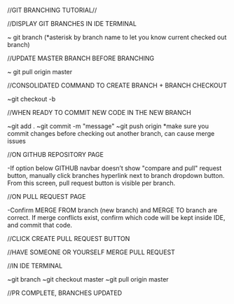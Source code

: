 //GIT BRANCHING TUTORIAL//

//DISPLAY GIT BRANCHES IN IDE TERMINAL

~ git branch
(*asterisk by branch name to let you know current checked out branch)

//UPDATE MASTER BRANCH BEFORE BRANCHING

~ git pull origin master

//CONSOLIDATED COMMAND TO CREATE BRANCH + BRANCH CHECKOUT

~git checkout -b <new-branch-name>
	
//WHEN READY TO COMMIT NEW CODE IN THE NEW BRANCH

~git add .
~git commit -m "message"
~git push origin <new-branch-name>
*make sure you commit changes before checking out another branch, can cause merge issues

//ON GITHUB REPOSITORY PAGE

-If option below GITHUB navbar doesn’t show "compare and pull" request button, 
manually click branches hyperlink next to branch dropdown button. 
From this screen, pull request button is visible per branch.

//ON PULL REQUEST PAGE

-Confirm MERGE FROM branch (new branch) and MERGE TO branch are correct. If merge conflicts exist, confirm which code
will be kept inside IDE, and commit that code.

//CLICK CREATE PULL REQUEST BUTTON

//HAVE SOMEONE OR YOURSELF MERGE PULL REQUEST

//IN IDE TERMINAL 

~git branch
~git checkout master
~git pull origin master

//PR COMPLETE, BRANCHES UPDATED